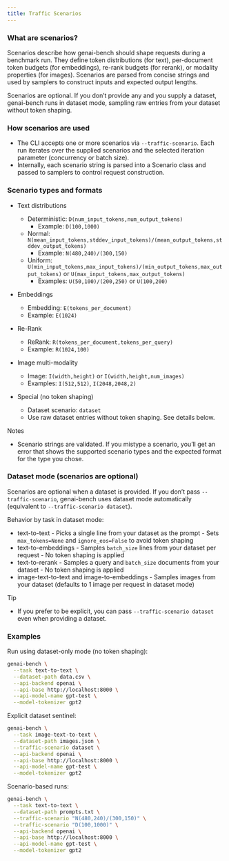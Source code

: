 ```yaml
---
title: Traffic Scenarios
---
```


### What are scenarios?

Scenarios describe how genai-bench should shape requests during a benchmark run. They define token distributions (for text), per-document token budgets (for embeddings), re-rank budgets (for rerank), or modality properties (for images). Scenarios are parsed from concise strings and used by samplers to construct inputs and expected output lengths.

Scenarios are optional. If you don’t provide any and you supply a dataset, genai-bench runs in dataset mode, sampling raw entries from your dataset without token shaping.

### How scenarios are used

- The CLI accepts one or more scenarios via `--traffic-scenario`. Each run iterates over the supplied scenarios and the selected iteration parameter (concurrency or batch size).
- Internally, each scenario string is parsed into a Scenario class and passed to samplers to control request construction.

### Scenario types and formats

- Text distributions
    - Deterministic: `D(num_input_tokens,num_output_tokens)`
        - Example: `D(100,1000)`
    - Normal: `N(mean_input_tokens,stddev_input_tokens)/(mean_output_tokens,stddev_output_tokens)`
        - Example: `N(480,240)/(300,150)`
    - Uniform: `U(min_input_tokens,max_input_tokens)/(min_output_tokens,max_output_tokens)` or `U(max_input_tokens,max_output_tokens)`
        - Examples: `U(50,100)/(200,250)` or `U(100,200)`

- Embeddings
    - Embedding: `E(tokens_per_document)`
    - Example: `E(1024)`

- Re-Rank
    - ReRank: `R(tokens_per_document,tokens_per_query)`
    - Example: `R(1024,100)`

- Image multi-modality
    - Image: `I(width,height)` or `I(width,height,num_images)`
    - Examples: `I(512,512)`, `I(2048,2048,2)`

- Special (no token shaping)
    - Dataset scenario: `dataset`
    - Use raw dataset entries without token shaping. See details below.

Notes

- Scenario strings are validated. If you mistype a scenario, you’ll get an error that shows the supported scenario types and the expected format for the type you chose.

### Dataset mode (scenarios are optional)

Scenarios are optional when a dataset is provided. If you don’t pass `--traffic-scenario`, genai-bench uses dataset mode automatically (equivalent to `--traffic-scenario dataset`).

Behavior by task in dataset mode:

- text-to-text
      - Picks a single line from your dataset as the prompt
      - Sets `max_tokens=None` and `ignore_eos=False` to avoid token shaping
- text-to-embeddings
      - Samples `batch_size` lines from your dataset per request
      - No token shaping is applied
- text-to-rerank
      - Samples a query and `batch_size` documents from your dataset
      - No token shaping is applied
- image-text-to-text and image-to-embeddings
      - Samples images from your dataset (defaults to 1 image per request in dataset mode)

Tip

- If you prefer to be explicit, you can pass `--traffic-scenario dataset` even when providing a dataset.

### Examples

Run using dataset-only mode (no token shaping):

```bash
genai-bench \
  --task text-to-text \
  --dataset-path data.csv \
  --api-backend openai \
  --api-base http://localhost:8000 \
  --api-model-name gpt-test \
  --model-tokenizer gpt2
```

Explicit dataset sentinel:

```bash
genai-bench \
  --task image-text-to-text \
  --dataset-path images.json \
  --traffic-scenario dataset \
  --api-backend openai \
  --api-base http://localhost:8000 \
  --api-model-name gpt-test \
  --model-tokenizer gpt2
```

Scenario-based runs:

```bash
genai-bench \
  --task text-to-text \
  --dataset-path prompts.txt \
  --traffic-scenario "N(480,240)/(300,150)" \
  --traffic-scenario "D(100,1000)" \
  --api-backend openai \
  --api-base http://localhost:8000 \
  --api-model-name gpt-test \
  --model-tokenizer gpt2
```
